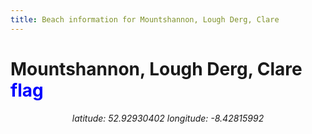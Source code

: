 ```yaml
---
title: Beach information for Mountshannon, Lough Derg, Clare
---
```

# Mountshannon, Lough Derg, Clare <span class="material-icons" style="color: blue;">flag</span>

<div align="center"><i>latitude: 52.92930402 longitude: -8.42815992</i></div>